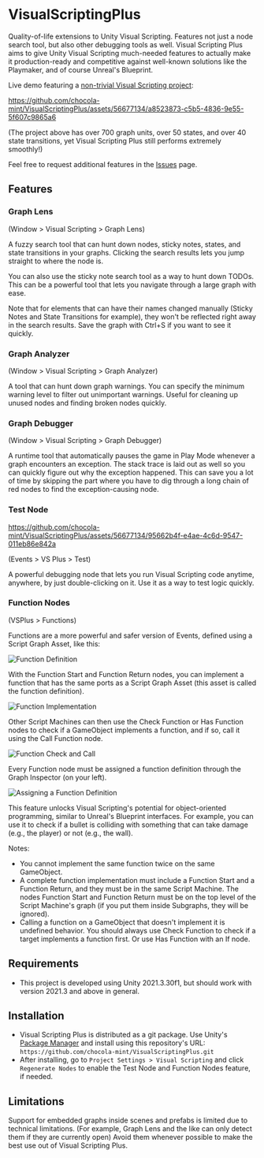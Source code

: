 # VisualScriptingPlus


Quality-of-life extensions to Unity Visual Scripting. Features not just a node search tool, but also other debugging tools as well. Visual Scripting Plus aims to give Unity Visual Scripting much-needed features to actually make it production-ready and competitive against well-known solutions like the Playmaker, and of course Unreal's Blueprint.

Live demo featuring a [non-trivial Visual Scripting project](https://github.com/chocola-mint/U1W_ShijiQuest):

https://github.com/chocola-mint/VisualScriptingPlus/assets/56677134/a8523873-c5b5-4836-9e55-5f607c9865a6

(The project above has over 700 graph units, over 50 states, and over 40 state transitions, yet Visual Scripting Plus still performs extremely smoothly!)

Feel free to request additional features in the [Issues](https://github.com/chocola-mint/VisualScriptingPlus/Issues) page.

## Features

### Graph Lens

(Window > Visual Scripting > Graph Lens)

A fuzzy search tool that can hunt down nodes, sticky notes, states, and state transitions in your graphs. Clicking the search results lets you jump straight to where the node is.

You can also use the sticky note search tool as a way to hunt down TODOs. This can be a powerful tool that lets you navigate through a large graph with ease.

Note that for elements that can have their names changed manually (Sticky Notes and State Transitions for example), they won't be reflected right away in the search results. Save the graph with Ctrl+S if you want to see it quickly.

### Graph Analyzer

(Window > Visual Scripting > Graph Analyzer)

A tool that can hunt down graph warnings. You can specify the minimum warning level to filter out unimportant warnings. Useful for cleaning up unused nodes and finding broken nodes quickly.

### Graph Debugger

(Window > Visual Scripting > Graph Debugger)

A runtime tool that automatically pauses the game in Play Mode whenever a graph encounters an exception. The stack trace is laid out as well so you can quickly figure out why the exception happened. This can save you a lot of time by skipping the part where you have to dig through a long chain of red nodes to find the exception-causing node.

### Test Node

https://github.com/chocola-mint/VisualScriptingPlus/assets/56677134/95662b4f-e4ae-4c6d-9547-011eb86e842a

(Events > VS Plus > Test)

A powerful debugging node that lets you run Visual Scripting code anytime, anywhere, by just double-clicking on it. Use it as a way to test logic quickly.

### Function Nodes

(VSPlus > Functions)

Functions are a more powerful and safer version of Events, defined using a Script Graph Asset, like this:

![Function Definition](https://github.com/chocola-mint/VisualScriptingPlus/assets/56677134/1524a3d2-1d8a-4e5f-b6d0-9ea8728acdf3)


With the Function Start and Function Return nodes, you can implement a function that has the same ports as a Script Graph Asset (this asset is called the function definition). 

![Function Implementation](https://github.com/chocola-mint/VisualScriptingPlus/assets/56677134/9dd8d9c5-3256-4980-91f9-3448b34e563b)

Other Script Machines can then use the Check Function or Has Function nodes to check if a GameObject implements a function, and if so, call it using the Call Function node.

![Function Check and Call](https://github.com/chocola-mint/VisualScriptingPlus/assets/56677134/a205cdbf-38e0-4aff-ac18-f463f73ce782)


Every Function node must be assigned a function definition through the Graph Inspector (on your left).

![Assigning a Function Definition](https://github.com/chocola-mint/VisualScriptingPlus/assets/56677134/460ed564-5160-4bed-bb51-27bae9f6f095)


This feature unlocks Visual Scripting's potential for object-oriented programming, similar to Unreal's Blueprint interfaces. For example, you can use it to check if a bullet is colliding with something that can take damage (e.g., the player) or not (e.g., the wall).

Notes:
- You cannot implement the same function twice on the same GameObject.
- A complete function implementation must include a Function Start and a Function Return, and they must be in the same Script Machine. The nodes Function Start and Function Return must be on the top level of the Script Machine's graph (if you put them inside Subgraphs, they will be ignored).
- Calling a function on a GameObject that doesn't implement it is undefined behavior. You should always use Check Function to check if a target implements a function first. Or use Has Function with an If node.

## Requirements

* This project is developed using Unity 2021.3.30f1, but should work with version 2021.3 and above in general.

## Installation

* Visual Scripting Plus is distributed as a git package. Use Unity's [Package Manager](https://docs.unity3d.com/Manual/upm-ui-giturl.html) and install using this repository's URL: `https://github.com/chocola-mint/VisualScriptingPlus.git`
* After installing, go to `Project Settings > Visual Scripting` and click `Regenerate Nodes` to enable the Test Node and Function Nodes feature, if needed.

## Limitations

Support for embedded graphs inside scenes and prefabs is limited due to technical limitations. (For example, Graph Lens and the like can only detect them if they are currently open) Avoid them whenever possible to make the best use out of Visual Scripting Plus.

